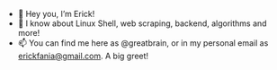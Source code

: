 - 👋 Hey you, I’m Erick!
- 🌱 I know about Linux Shell, web scraping, backend, algorithms and more!
- 📫 You can find me here as @greatbrain, or in my personal email as erickfania@gmail.com. A big greet!

